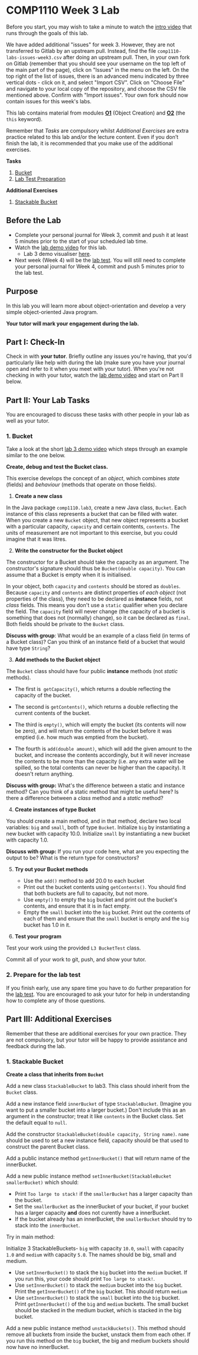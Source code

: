 # COMP1110 Week 3 Lab

Before you start, you may wish to take a minute to watch the [intro video](https://comp.anu.edu.au/courses/comp1110/labs/mp4/lab3-intro.mp4) that runs through the goals of this lab.

We have added additional "issues" for week 3. However, they are not transferred to Gitlab by an upstream pull.
Instead, find the file `comp1110-labs-issues-week3.csv` after doing an upstream pull.
Then, in your own fork on Gitlab (remember that you should see your username on the top left of the main part of the page), click on "Issues" in the menu on the left.
On the top right of the list of issues, there is an advanced menu indicated by three vertical dots - click on it, and select "Import CSV".
Click on "Choose File" and navigate to your local copy of the repository, and choose the CSV file mentioned above.
Confirm with "Import issues".
Your own fork should now contain issues for this week's labs.

This lab contains material from modules [**O1**](https://comp.anu.edu.au/courses/comp1110/lectures/theme/#O1) (Object Creation) and [**O2**](https://comp.anu.edu.au/courses/comp1110/lectures/theme/#O2) (the `this` keyword).

Remember that *Tasks* are compulsory whilst *Additional Exercises* are extra practice related to this lab and/or the lecture content. Even if you don’t finish the lab, it is recommended that you make use of the additional exercises.

**Tasks**
1. [Bucket](#1-bucket)
2. [Lab Test Preparation](#2-prepare-for-the-lab-test)

**Additional Exercises**
1. [Stackable Bucket](#1-stackable-bucket)

## Before the Lab

* Complete your personal journal for Week 3, commit and push it at least 5 minutes prior to the start of your scheduled lab time.
* Watch the [lab demo video](https://comp.anu.edu.au/courses/comp1110/labs/mp4/lab3-demo.mp4) for this lab.
  * Lab 3 demo visualiser [here](https://cscircles.cemc.uwaterloo.ca/java_visualize/#code=public+class+BallsBag+%7B%0A/*%0ADesign+goal%3A%0A1.+owner%0A2.+number%0A3.+add+a+ball/balls%0A4.+drop+a+ball/balls%0A5.+showing+the+ball+object%0A+*/%0A%0A++++private+String+owner%3B%0A++++private+int+number%3B%0A%0A++++BallsBag+(String+name)+%7B%0A++++++++this.owner+%3D+name%3B%0A++++%7D%0A%0A++++void+addBall()+%7B%0A++++++++number%2B%2B%3B%0A++++%7D%0A%0A++++void+addBalls(int+amount)+%7B%0A+++++++number+%2B%3D+amount%3B%0A++++%7D%0A%0A++++void+dropBall()+%7B%0A++++++++number--%3B%0A++++%7D%0A%0A++++void+dropBall(int+amount)+%7B%0A++++++++number+-%3D+amount%3B%0A++++%7D%0A%0A++++%40Override%0A++++public+String+toString()+%7B%0A++++++++return+%22BallsBag%7B%22+%2B%0A++++++++++++++++%22owner%3D'%22+%2B+owner+%2B+'%5C''+%2B%0A++++++++++++++++%22,+number%3D%22+%2B+number+%2B%0A++++++++++++++++'%7D'%3B%0A++++%7D%0A%0A++++public+static+void+main(String%5B%5D+args)+%7B%0A++++++++BallsBag+bagForLeo+%3D+new+BallsBag(%22Leopold%22)%3B%0A%0A++++++++System.out.println(bagForLeo)%3B%0A%0A++++++++bagForLeo.addBall()%3B%0A%0A++++++++System.out.println(bagForLeo)%3B%0A%0A++++++++bagForLeo.addBalls(6)%3B%0A%0A++++++++System.out.println(bagForLeo)%3B%0A%0A++++++++bagForLeo.dropBall()%3B%0A++++++++bagForLeo.dropBall(5)%3B%0A%0A++++++++System.out.println(bagForLeo)%3B%0A++++%7D%0A%7D&mode=edit).
* Next week (Week 4) will be the [lab test](https://comp.anu.edu.au/courses/comp1110/assessments/labtest/).
  You will still need to complete your personal journal for Week 4, commit and push 5 minutes prior to the lab test.

## Purpose

In this lab you will learn more about object-orientation and
develop a very simple object-oriented Java program.

**Your tutor will mark your engagement during the lab.**

## Part I: Check-In

Check in with **your tutor**.  Briefly outline any issues you're having, that you'd particularly like help with during the lab (make sure you have your journal open and refer to it when you meet with your tutor).
When you're not checking in with your tutor, watch the [lab demo video](https://comp.anu.edu.au/courses/comp1110/labs/mp4/lab3-demo.mp4) and start on Part II below.

## Part II: Your Lab Tasks

You are encouraged to discuss these tasks with other people in your lab as well as your tutor. 

### 1. Bucket

Take a look at the short [lab 3 demo video](https://comp.anu.edu.au/courses/comp1110/labs/mp4/lab3-demo.mp4) which steps through an example similar to the one below.

**Create, debug and test the Bucket class.**

This exercise develops the concept of an *object*, which combines *state* (fields) and *behaviour* (methods that operate on those fields).

1.    **Create a new class**

In the Java package `comp1110.lab3`, create a new Java class, `Bucket`.
Each instance of this class represents a bucket that can be filled with water.
When you create a new `Bucket` object, that new object represents a bucket with a particular capacity, `capacity` and certain contents, `contents`.
The units of measurement are not important to this exercise, but you could imagine
that it was litres.

2.    **Write the constructor for the Bucket object**

The constructor for a Bucket should take the capacity as an argument.   The constructor's
signature should thus be `Bucket(double capacity)`. You can assume that a Bucket is empty
when it is initialised.

In your object, both `capacity`
and `contents` should be stored as `doubles`.  Because `capacity` and `contents` are distinct
properties of *each object* (not properties of the class), they need to be
declared as **instance** fields, not *class* fields.
This means you don't use a `static` qualifier when you declare the field.   The `capacity` field will never
change (the capacity of a bucket is something that does not (normally) change), so it
can be declared as `final`.   Both fields should be private to the `Bucket` class.

**Discuss with group**: What would be an example of a class field (in terms of a Bucket class)? Can you think of an instance field of a bucket that would have type `String`?

3.  **Add methods to the Bucket object**

The `Bucket` class should have four public **instance** methods (not *static* methods).

 * The first is` getCapacity()`, which returns a double reflecting the capacity of the bucket.

 * The second is `getContents()`, which returns a double reflecting the current contents of the bucket.

 * The third is `empty()`, which will empty the bucket (its contents will now be zero), and will
 return the contents of the bucket before it was emptied (i.e. how much was emptied from the bucket).

 * The fourth is `add(double amount)`, which will add the given amount to the bucket, and increase
 the contents accordingly, but it will never increase the contents to be more than the capacity
 (i.e. any extra water will be spilled, so the total contents can never be higher than the capacity).
 It doesn't return anything.

**Discuss with group:** What's the difference between a static and instance method?
    Can you think of a static method that might be useful here?
    Is there a difference between a *class* method and a *static* method?

4.   **Create instances of type Bucket**

You should create a main method, and in that method, declare two local variables:
`big` and `small`, both of type `Bucket`.   Initialize `big` by
instantiating a new bucket with capacity 10.0.   Initialize `small` by instantiating
a new bucket with capacity 1.0.

**Discuss with group:** If you run your code here, what are you expecting the output to be? What is the return type for constructors?

5.  **Try out your Bucket methods**

    * Use the `add()` method to add 20.0 to each bucket
    * Print out the bucket contents using `getContents()`.  You should find that both buckets are full to capacity, but not more.
    * Use `empty()` to empty the `big` bucket and  print out the bucket's contents, and ensure that it is in fact empty.
    * Empty the `small` bucket into the `big` bucket.  Print out the contents of each of them and ensure that the `small` bucket is empty
    and the `big` bucket has 1.0 in it.


6.   **Test your program**

Test your work using the provided `L3 BucketTest` class.

Commit all of your work to git, push, and show your tutor.


### 2. Prepare for the lab test

If you finish early, use any spare time you have to do further preparation
for the [lab test](https://comp.anu.edu.au/courses/comp1110/assessments/labtest/). You are encouraged to ask your tutor
for help in understanding how to complete any of those questions.


## Part III: Additional Exercises 

Remember that these are additional exercises for your own practice. They are not compulsory, but your tutor will be happy to provide assistance and feedback during the lab. 

### 1. Stackable Bucket

**Create a class that inherits from `Bucket`**

Add a new class `StackableBucket` to lab3. This class should inherit from the `Bucket` class.

Add a new instance field `innerBucket` of type `StackableBucket`. (Imagine you want to put a smaller bucket into a larger bucket.) Don't include this as an argument in the constructor; treat it like `contents` in the Bucket class.
Set the default equal to `null`.


Add the constructor `StackableBucket(double capacity, String name)`.
`name` should be used to set a new instance field, capacity should be that used to construct the parent Bucket class.


Add a public instance method `getInnerBucket()` that will return name of the innerBucket.

Add a new public instance method `setInnerBucket(StackableBucket smallerBucket)` which should:
* Print `Too large to stack!` if the `smallerBucket` has a larger capacity than the bucket.
* Set the `smallerBucket` as the innerBucket of your bucket, if your bucket has a larger capacity **and** does not curently have a innerBucket.
* If the bucket already has an innerBucket, the `smallerBucket` should try to stack into the `innerBucket`.

Try in main method:

Initialize 3 StackableBuckets- `big` with capacity `10.0`, `small` with capacity `1.0` and `medium` with capacity `5.0`. The names should be big, small and medium.
* Use `setInnerBucket()` to stack the `big` bucket into the `medium` bucket. If you run this, your code should print `Too large to stack!`.
* Use `setInnerBucket()` to stack the `medium` bucket into the `big` bucket. Print the `getInnerBucket()` of the `big` bucket. This should return `medium`
* Use `setInnerBucket()` to stack the `small` bucket into the `big` bucket. Print `getInnerBucket()` of the `big` and `medium` buckets. The small bucket should be stacked in the medium bucket, which is stacked in the big bucket.


Add a new public instance method `unstackBuckets()`. This method should remove all buckets from inside the bucket, unstack them from each other.
If you run this method on the `big` bucket, the big and medium buckets should now have no innerBucket.

